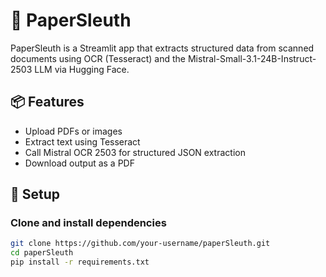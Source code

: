 # 🧠 PaperSleuth

PaperSleuth is a Streamlit app that extracts structured data from scanned documents using OCR (Tesseract) and the Mistral-Small-3.1-24B-Instruct-2503 LLM via Hugging Face.

## 📦 Features
- Upload PDFs or images
- Extract text using Tesseract
- Call Mistral OCR 2503 for structured JSON extraction
- Download output as a PDF

## 🚀 Setup

### Clone and install dependencies

```bash
git clone https://github.com/your-username/paperSleuth.git
cd paperSleuth
pip install -r requirements.txt
